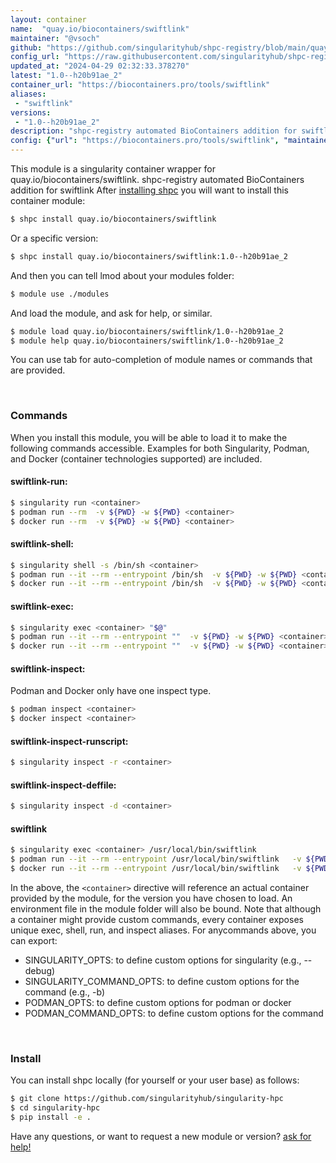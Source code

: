 ```yaml
---
layout: container
name:  "quay.io/biocontainers/swiftlink"
maintainer: "@vsoch"
github: "https://github.com/singularityhub/shpc-registry/blob/main/quay.io/biocontainers/swiftlink/container.yaml"
config_url: "https://raw.githubusercontent.com/singularityhub/shpc-registry/main/quay.io/biocontainers/swiftlink/container.yaml"
updated_at: "2024-04-29 02:32:33.378270"
latest: "1.0--h20b91ae_2"
container_url: "https://biocontainers.pro/tools/swiftlink"
aliases:
 - "swiftlink"
versions:
 - "1.0--h20b91ae_2"
description: "shpc-registry automated BioContainers addition for swiftlink"
config: {"url": "https://biocontainers.pro/tools/swiftlink", "maintainer": "@vsoch", "description": "shpc-registry automated BioContainers addition for swiftlink", "latest": {"1.0--h20b91ae_2": "sha256:733891f703642403133d20902a0ef3658e9c913bd47003532a488cd23460dbbf"}, "tags": {"1.0--h20b91ae_2": "sha256:733891f703642403133d20902a0ef3658e9c913bd47003532a488cd23460dbbf"}, "docker": "quay.io/biocontainers/swiftlink", "aliases": {"swiftlink": "/usr/local/bin/swiftlink"}}
---
```


This module is a singularity container wrapper for quay.io/biocontainers/swiftlink.
shpc-registry automated BioContainers addition for swiftlink
After [installing shpc](#install) you will want to install this container module:


```bash
$ shpc install quay.io/biocontainers/swiftlink
```

Or a specific version:

```bash
$ shpc install quay.io/biocontainers/swiftlink:1.0--h20b91ae_2
```

And then you can tell lmod about your modules folder:

```bash
$ module use ./modules
```

And load the module, and ask for help, or similar.

```bash
$ module load quay.io/biocontainers/swiftlink/1.0--h20b91ae_2
$ module help quay.io/biocontainers/swiftlink/1.0--h20b91ae_2
```

You can use tab for auto-completion of module names or commands that are provided.

<br>

### Commands

When you install this module, you will be able to load it to make the following commands accessible.
Examples for both Singularity, Podman, and Docker (container technologies supported) are included.

#### swiftlink-run:

```bash
$ singularity run <container>
$ podman run --rm  -v ${PWD} -w ${PWD} <container>
$ docker run --rm  -v ${PWD} -w ${PWD} <container>
```

#### swiftlink-shell:

```bash
$ singularity shell -s /bin/sh <container>
$ podman run --it --rm --entrypoint /bin/sh  -v ${PWD} -w ${PWD} <container>
$ docker run --it --rm --entrypoint /bin/sh  -v ${PWD} -w ${PWD} <container>
```

#### swiftlink-exec:

```bash
$ singularity exec <container> "$@"
$ podman run --it --rm --entrypoint ""  -v ${PWD} -w ${PWD} <container> "$@"
$ docker run --it --rm --entrypoint ""  -v ${PWD} -w ${PWD} <container> "$@"
```

#### swiftlink-inspect:

Podman and Docker only have one inspect type.

```bash
$ podman inspect <container>
$ docker inspect <container>
```

#### swiftlink-inspect-runscript:

```bash
$ singularity inspect -r <container>
```

#### swiftlink-inspect-deffile:

```bash
$ singularity inspect -d <container>
```


#### swiftlink

```bash
$ singularity exec <container> /usr/local/bin/swiftlink
$ podman run --it --rm --entrypoint /usr/local/bin/swiftlink   -v ${PWD} -w ${PWD} <container> -c " $@"
$ docker run --it --rm --entrypoint /usr/local/bin/swiftlink   -v ${PWD} -w ${PWD} <container> -c " $@"
```



In the above, the `<container>` directive will reference an actual container provided
by the module, for the version you have chosen to load. An environment file in the
module folder will also be bound. Note that although a container
might provide custom commands, every container exposes unique exec, shell, run, and
inspect aliases. For anycommands above, you can export:

 - SINGULARITY_OPTS: to define custom options for singularity (e.g., --debug)
 - SINGULARITY_COMMAND_OPTS: to define custom options for the command (e.g., -b)
 - PODMAN_OPTS: to define custom options for podman or docker
 - PODMAN_COMMAND_OPTS: to define custom options for the command

<br>

### Install

You can install shpc locally (for yourself or your user base) as follows:

```bash
$ git clone https://github.com/singularityhub/singularity-hpc
$ cd singularity-hpc
$ pip install -e .
```

Have any questions, or want to request a new module or version? [ask for help!](https://github.com/singularityhub/singularity-hpc/issues)